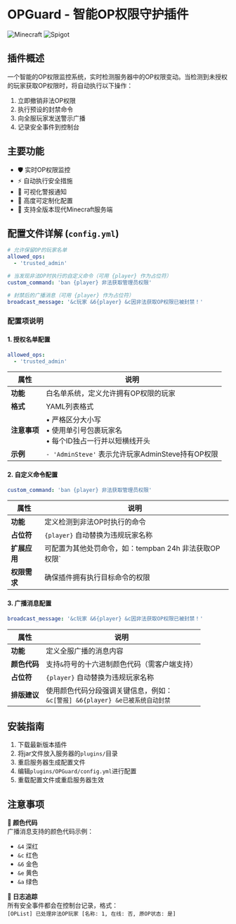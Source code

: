 # OPGuard - 智能OP权限守护插件

![Minecraft](https://img.shields.io/badge/Minecraft-1.21-blueviolet?style=flat-square)
![Spigot](https://img.shields.io/badge/Spigot-API%207.0%2B-yellow?style=flat-square)

## 插件概述

一个智能的OP权限监控系统，实时检测服务器中的OP权限变动。当检测到未授权的玩家获取OP权限时，将自动执行以下操作：
1. 立即撤销非法OP权限
2. 执行预设的封禁命令
3. 向全服玩家发送警示广播
4. 记录安全事件到控制台

## 主要功能

- 🛡️ 实时OP权限监控
- ⚡ 自动执行安全措施
- 📢 可视化警报通知
- 🔧 高度可定制化配置
- 📅 支持全版本现代Minecraft服务端

## 配置文件详解 (`config.yml`)

```yaml
# 允许保留OP的玩家名单
allowed_ops:
  - 'trusted_admin'

# 当发现非法OP时执行的自定义命令（可用 {player} 作为占位符）
custom_command: 'ban {player} 非法获取管理员权限'

# 封禁后的广播消息（可用 {player} 作为占位符）
broadcast_message: '&c玩家 &6{player} &c因非法获取OP权限已被封禁！'
```

### 配置项说明

#### 1. 授权名单配置
```yaml
allowed_ops:
  - 'trusted_admin'
```
| 属性        | 说明                                                                 |
|-------------|--------------------------------------------------------------------|
| **功能**    | 白名单系统，定义允许拥有OP权限的玩家                                     |
| **格式**    | YAML列表格式                                                         |
| **注意事项** | • 严格区分大小写<br>• 使用单引号包裹玩家名<br>• 每个ID独占一行并以短横线开头 |
| **示例**    | `- 'AdminSteve'` 表示允许玩家AdminSteve持有OP权限                       |

#### 2. 自定义命令配置
```yaml
custom_command: 'ban {player} 非法获取管理员权限'
```
| 属性        | 说明                                                                 |
|-------------|--------------------------------------------------------------------|
| **功能**    | 定义检测到非法OP时执行的命令                                             |
| **占位符**  | `{player}` 自动替换为违规玩家名称                                        |
| **扩展应用**| 可配置为其他处罚命令，如：tempban <player> 24h 非法获取OP权限`      |
| **权限需求**| 确保插件拥有执行目标命令的权限                                            |

#### 3. 广播消息配置
```yaml
broadcast_message: '&c玩家 &6{player} &c因非法获取OP权限已被封禁！'
```
| 属性         | 说明                                                                 |
|--------------|--------------------------------------------------------------------|
| **功能**     | 定义全服广播的消息内容                                                  |
| **颜色代码** | 支持`&`符号的十六进制颜色代码（需客户端支持）                                |
| **占位符**   | `{player}` 自动替换为违规玩家名称                                        |
| **排版建议** | 使用颜色代码分段强调关键信息，例如：<br>`&c[警报] &6{player} &e已被系统自动封禁` |

## 安装指南

1. 下载最新版本插件
2. 将jar文件放入服务器的`plugins/`目录
3. 重启服务器生成配置文件
4. 编辑`plugins/OPGuard/config.yml`进行配置
5. 重载配置文件或重启服务器生效

## 注意事项
**🎨 颜色代码**  
广播消息支持的颜色代码示例：
- `&4` 深红
- `&c` 红色
- `&6` 金色
- `&e` 黄色
- `&a` 绿色

**📜 日志追踪**  
所有安全事件都会在控制台记录，格式：  
`[OPList] 已处理非法OP玩家 [名称: 1, 在线: 否, 原OP状态: 是]`
